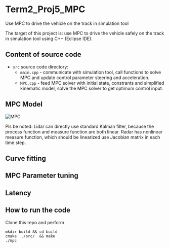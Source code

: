 # Term2_Proj5_MPC
Use MPC to drive the vehicle on the track in simulation tool

The target of this project is: use MPC to drive the vehicle safely on the track in simulation tool using C++ (Eclipse IDE).

## Content of source code
- `src` source code directory:
  - `main.cpp` - communicate with simulation tool, call functions to solve MPC and update control parameter steering and acceleration.
  - `MPC.cpp` - feed MPC solver with initial state, constrants and simplified kinematic model, solve the MPC solver to get optimum control input. 

## MPC Model
![MPC](MPC.png)

Pls be noted:
Lidar can directly use standard Kalman filter, because the process function and measure function are both linear.
Radar has nonlinear measure function, which should be linearized use Jacobian matrix in each time step.

## Curve fitting

## MPC Parameter tuning

## Latency


## How to run the code
Clone this repo and perform
```
mkdir build && cd build
cmake ../src/  && make
./mpc
```




